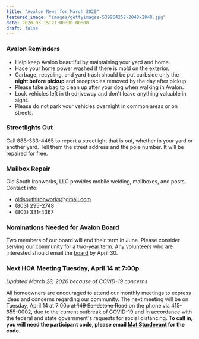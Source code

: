 ```yaml
---
title: "Avalon News for March 2020"
featured_image: "images/gettyimages-539964252-2048x2048.jpg"
date: 2020-03-15T21:00:00-00:00
draft: false
---
```


### Avalon Reminders

* Help keep Avalon beautiful by maintaining your yard and home.
* Hace your home power washed if there is mold on the exterior.
* Garbage, recycling, and yard trash should be put curbside only the **night before pickup** and receptacles removed by the day after pickup.
* Please take a bag to clean up after your dog when walking in Avalon.
* Lock vehicles left in th edriveway and don't leave anything valuable in sight.
* Please do not park your vehicles overnight in common areas or on streets.

### Streetlights Out

Call 888-333-4465 to report a streetlight that is out, whether in your yard or another yard. Tell them the street address and the pole number. It will be repaired for free.

### Mailbox Repair

Old South Ironworks, LLC provides mobile welding, mailboxes, and posts. Contact info:
* [oldsouthironworks@gmail.com](oldsouthironworks@gmail.com)
* (803) 295-2748
* (803) 331-4367

### Nominations Needed for Avalon Board

Two members of our board will end their term in June. Please consider serving our community for a two-year term. Any volunteers who are interested should email the [board](mailto:avalonhoa2@gmail.com) by April 30.

### Next HOA Meeting Tuesday, April 14 at 7:00p
*Updated March 28, 2020 because of COVID-19 concerns*

All homeowners are encouraged to attend our monthly meetings to express ideas and concerns regarding our community. The next meeting will be on Tuesday, April 14 at 7:00p ~~at 149 Sandstone Road~~ on the phone via 415-655-0002, due to the current outbreak of COVID-19 and in accordance with the federal and state government's requests for social distancing. **To call in, you will need the participant code, please email [Mat Sturdevant](mailto:mathew.sturdevant@gmail.com) for the code**.
